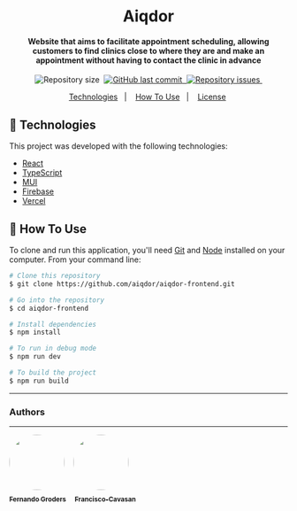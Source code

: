 <h1 align="center">
    Aiqdor
</h1>

<h4 align="center">
  Website that aims to facilitate appointment scheduling, allowing customers to find clinics close to where they are and make an appointment without having to contact the clinic in advance
</h4>
<p align="center">
  <img alt="Repository size" src="https://img.shields.io/github/repo-size/aiqdor/aiqdor-frontend">&nbsp;
  <a href="https://github.com/aiqdor/aiqdor-frontend/commits/master">
    <img alt="GitHub last commit" src="https://img.shields.io/github/last-commit/aiqdor/aiqdor-frontend">&nbsp;
  </a>

  <a href="https://github.com/aiqdor/aiqdor-frontend/issues">
    <img alt="Repository issues" src="https://img.shields.io/github/issues/aiqdor/aiqdor-frontend">&nbsp;
  </a>
</p>

<p align="center">
  <a href="https://github.com/aiqdor/aiqdor-frontend#-technologies">Technologies</a>&nbsp;&nbsp;&nbsp;|&nbsp;&nbsp;&nbsp;
  <a href="https://github.com/aiqdor/aiqdor-frontend#-how-to-use">How To Use</a>&nbsp;&nbsp;&nbsp;|&nbsp;&nbsp;&nbsp;
  <a href="https://github.com/aiqdor/aiqdor-frontend#-license">License</a>&nbsp;
</p>

## 🚀 Technologies

This project was developed with the following technologies:

-  [React](https://pt-br.reactjs.org/)
-  [TypeScript](https://www.typescriptlang.org/)
-  [MUI](https://mui.com/pt/)
-  [Firebase](https://firebase.google.com/)
-  [Vercel](https://vercel.com/)

## 📘 How To Use

To clone and run this application, you'll need [Git](https://git-scm.com) and [Node](https://nodejs.org/en/) installed on your computer. From your command line:

```bash
# Clone this repository
$ git clone https://github.com/aiqdor/aiqdor-frontend.git

# Go into the repository
$ cd aiqdor-frontend

# Install dependencies
$ npm install

# To run in debug mode
$ npm run dev

# To build the project
$ npm run build

```

---
### Authors
---

 <a href="https://github.com/FeGroders"><img style="border-radius: 50%" src="https://avatars.githubusercontent.com/u/62064189?v=4" width="100px;" alt=""/></a>
 &nbsp;&nbsp;
 <a href="https://github.com/Francisco-Cavasan"><img style="border-radius: 50%" src="https://avatars.githubusercontent.com/u/13595006?v=4" width="100px;" alt=""/></a>
 </br>
 <a href="https://github.com/FeGroders"><sub><b>Fernando Groders</b></sub></a>
 &nbsp;&nbsp;
 <a href="https://github.com/Francisco-Cavasan"><sub><b>Francisco-Cavasan</b></sub></a>
 

[nodejs]: https://nodejs.org/
[vc]: https://code.visualstudio.com/
[py]: https://www.python.org

